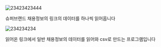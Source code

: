![23423423444](https://user-images.githubusercontent.com/71222288/160711762-0afcf55a-a182-41c2-a620-5a61c99df2a4.PNG)

슈퍼브랜드 채용정보의 링크의 데이터를 하나씩 읽어옵니다

![234234234](https://user-images.githubusercontent.com/71222288/160711755-53dc887e-d26c-400c-a2cd-266a303c0be6.PNG)

읽어온 링크에서 일반 채용정보의 데이터를 읽어와 csv로 만드는 프로그램입니다
